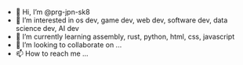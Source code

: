 - 👋 Hi, I’m @prg-jpn-sk8
- 👀 I’m interested in os dev, game dev, web dev, software dev, data science dev, AI dev
- 🌱 I’m currently learning assembly, rust, python, html, css, javascript
- 💞️ I’m looking to collaborate on ...
- 📫 How to reach me ...

<!---
prg-jpn-sk8/prg-jpn-sk8 is a ✨ special ✨ repository because its `README.md` (this file) appears on your GitHub profile.
You can click the Preview link to take a look at your changes.
--->
